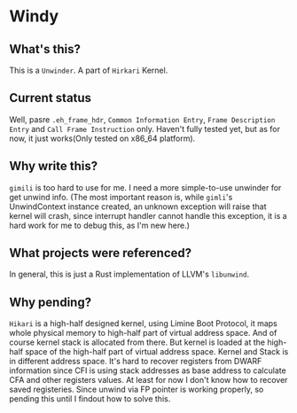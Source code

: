 # Windy
## What's this?
This is a `Unwinder`. A part of `Hirkari` Kernel.

## Current status
Well, pasre `.eh_frame_hdr`, `Common Information Entry`, `Frame Description Entry` and `Call Frame Instruction` only. Haven't fully tested yet, but as for now, it just works(Only tested on x86_64 platform).

## Why write this?
`gimili` is too hard to use for me. I need a more simple-to-use unwinder for get unwind info. (The most important reason is, while `gimli`'s UnwindContext instance created, an unknown exception will raise that kernel will crash, since interrupt handler cannot handle this exception, it is a hard work for me to debug this, as I'm new here.)

## What projects were referenced?
In general, this is just a Rust implementation of LLVM's `libunwind`.

## Why pending?
`Hikari` is a high-half designed kernel, using Limine Boot Protocol, it maps whole physical memory to high-half part of virtual address space. And of course kernel stack is allocated from there. But kernel is loaded at the high-half space of the high-half part of virtual address space. Kernel and Stack is in different address space. It's hard to recover registers from DWARF information since CFI is using stack addresses as base address to calculate CFA and other registers values. At least for now I don't know how to recover saved registeries. Since unwind via FP pointer is working properly, so pending this until I findout how to solve this.